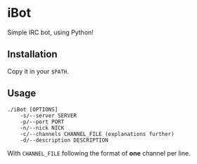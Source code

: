 # iBot
Simple IRC bot, using Python!

## Installation
Copy it in your `$PATH`.

## Usage

```
./iBot [OPTIONS]
    -s/--server SERVER
    -p/--port PORT
    -n/--nick NICK
    -c/--channels CHANNEL_FILE (explanations further)
    -d/--description DESCRIPTION
```

With `CHANNEL_FILE` following the format of __one__ channel per line.


